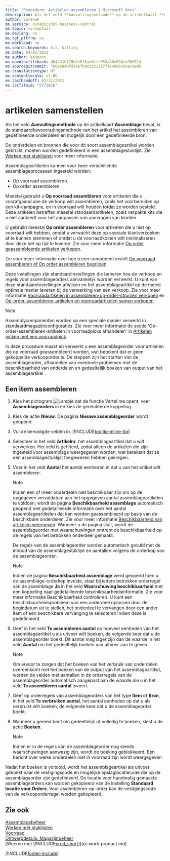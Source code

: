 ```yaml
---
title: 'Procedure: Artikelen assembleren | Microsoft Docs'
description: Als het veld **Aanvullingsmethode** op de artikelkaart **Assemblage** bevat, is de standaardbevoorradingsmethode van het artikel het assembleren van gedefinieerde onderdelen en mogelijk door een gedefinieerde bron.
author: SorenGP
ms.service: dynamics365-business-central
ms.topic: conceptual
ms.devlang: na
ms.tgt_pltfrm: na
ms.workload: na
ms.search.keywords: kit, kitting
ms.date: 04/01/2021
ms.author: edupont
ms.openlocfilehash: d84241bf78b1e6f8ae6cfc053a80e030cb960814
ms.sourcegitcommit: 766e2840fd16efb901d211d7fa64d96766ac99d9
ms.translationtype: HT
ms.contentlocale: nl-BE
ms.lasthandoff: 03/31/2021
ms.locfileid: "5773016"
---
```

# <a name="assemble-items"></a>artikelen samenstellen
Als het veld **Aanvullingsmethode** op de artikelkaart **Assemblage** bevat, is de standaardbevoorradingsmethode van het artikel het assembleren van gedefinieerde onderdelen en mogelijk door een gedefinieerde bron.  

De onderdelen en bronnen die voor dit soort assemblageartikel worden gebruikt, moeten worden gedefinieerd in een assemblagestuklijst. Zie [Werken met stuklijsten](inventory-how-work-BOMs.md) voor meer informatie.  

Assemblageartikelen kunnen voor twee verschillende assemblageprocessen ingesteld worden:  

-   Op voorraad assembleren.  
-   Op order assembleren.  

Meestal gebruikt u **Op voorraad assembleren** voor artikelen die u voorafgaand aan de verkoop wilt assembleren, zoals het voorbereiden op een kit-campagne, en in voorraad wilt houden totdat ze worden besteld. Deze artikelen betreffen meestal standaardartikelen, zoals verpakte kits die u niet aanbiedt voor het aanpassen van aanvragen van klanten.  

U gebruikt meestal **Op order assembleren** voor artikelen die u niet op voorraad wilt hebben, omdat u verwacht deze op speciale klantverzoeken af te kunnen stemmen of omdat u de voorraadkosten wilt minimaliseren door deze net op tijd te leveren. Zie voor meer informatie [Op order geassembleerde artikelen verkopen](assembly-how-to-sell-items-assembled-to-order.md).  

Zie voor meer informatie over hoe u een component instelt [Op voorraad assembleren of Op order assembleren begrijpen](assembly-assemble-to-order-or-assemble-to-stock.md).  

Deze instellingen zijn standaardinstellingen die beheren hoe de verkoop en regels voor assemblageorders aanvankelijk worden verwerkt. U kunt van deze standaardinstellingen afwijken en het assemblageartikel op de meest optimale manier leveren bij de verwerking van een verkoop. Zie voor meer informatie [Voorraadartikelen in assembleren-op-order-stromen verkopen](assembly-how-to-sell-assemble-to-order-items-and-inventory-items-together.md) en [Op-order-assembleren-artikelen en voorraadartikelen samen verkopen](assembly-how-to-sell-assemble-to-order-items-and-inventory-items-together.md).

> [!NOTE]  
> Assemblycomponenten worden op een speciale manier verwerkt in standaardmagazijnconfiguraties. Zie voor meer informatie de sectie 'Op-order-assembleren-artikelen in voorraadpicks afhandelen' in [Artikelen picken met een voorraadpick](warehouse-how-to-pick-items-with-inventory-picks.md).   

In deze procedure maakt en verwerkt u een assemblageorder voor artikelen die op voorraad geassembleerd worden, wat betekent dat er geen gekoppelde verkooporder is. De stappen zijn het starten van de assemblageorder, afhandelen van eventuele problemen met de beschikbaarheid van onderdelen en gedeeltelijk boeken van output van het assemblageartikel .

## <a name="to-assemble-an-item"></a>Een item assembleren  
1.  Kies het pictogram ![Lampje dat de functie Vertel me opent](media/ui-search/search_small.png "Vertel me wat u wilt doen"), voer **Assemblageorders** in en kies de gerelateerde koppeling.  
2.  Kies de actie **Nieuw**. De pagina **Nieuwe assemblageorder** wordt geopend.  
3.  Vul de benodigde velden in. [!INCLUDE[tooltip-inline-tip](includes/tooltip-inline-tip_md.md)]
4.  Selecteer in het veld **Artikelnr.** het assemblageartikel dat u wilt verwerken. Het veld is gefilterd, zodat alleen de artikelen die zijn ingesteld voor assemblage weergegeven worden, wat betekent dat ze een assemblagestuklijst toegewezen hebben gekregen.  
5.  Voer in het veld **Aantal** het aantal eenheden in dat u van het artikel wilt assembleren.  

    > [!NOTE]  
    >  Indien een of meer onderdelen niet beschikbaar zijn om op de opgegeven vervaldatum aan het opgegeven aantal assemblageartikelen te voldoen, wordt de pagina **Beschikbaarheid assemblage** automatisch geopend met gedetailleerde informatie over het aantal assemblageartikelen dat kan worden geassembleerd op basis van de beschikbare onderdelen. Zie voor meer informatie [Beschikbaarheid van artikelen weergeven](inventory-how-availability-overview.md). Wanneer u de pagina sluit, wordt de assemblageorder met waarschuwingen omtrent de beschikbaarheid op de regels van het betrokken onderdeel gemaakt.  

    De regels van de assemblageorder worden automatisch gevuld met de inhoud van de assemblagestuklijst en aantallen volgens de orderkop van de assemblageorder.  

    > [!NOTE]  
    >  Indien de pagina **Beschikbaarheid assemblage** werd geopend toen u de assemblage-orderkop invulde, staat bij iedere betrokken orderregel van de assemblage **Ja** in het veld **Waarschuwing beschikbaarheid** met een koppeling naar gedetailleerde beschikbaarheidsinformatie. Zie voor meer informatie Beschikbaarheid controleren. U kunt een beschikbaarheidsprobleem van een onderdeel oplossen door de begindatum uit te stellen, het onderdeel te vervangen door een ander item of een beschikbare vervanging te selecteren indien deze is gedefinieerd.  

6.  Geef in het veld **Te assembleren aantal** op hoeveel eenheden van het assemblageartikel u als uitvoer wilt boeken, de volgende keer dat u de assemblageorder boekt. Dit aantal mag lager zijn dan de waarde in het veld **Aantal** om het gedeeltelijk boeken van uitvoer aan te geven.  

    > [!NOTE]  
    >  Om ervoor te zorgen dat het boeken van het verbruik van onderdelen overeenkomt met het boeken van de output van het assemblageartikel, worden de velden met aantallen in de orderregels van de assemblageorder automatisch aangepast aan de waarde die u in het veld **Te assembleren aantal** invoert.  
7.  Geef op orderregels van assemblageorders van het type **Item** of **Bron**, in het veld **Te verbruiken aantal**, het aantal eenheden op dat u als verbruikt wilt boeken, de volgende keer dat u de assemblageorder boekt.
8.  Wanneer u gereed bent om gedeeltelijk of volledig te boeken, kiest u de actie **Boeken**.  

    > [!NOTE]  
    >  Indien er in de regels van de assemblageorder nog steeds waarschuwingen aanwezig zijn, wordt de boeking geblokkeerd. Een bericht over welke onderdelen niet in voorraad zijn wordt weergegeven.  

Nadat het boeken is voltooid, wordt het assemblageartikel als uitvoer geboekt naar de vestigingscode en mogelijke opslaglocatiecode die op de assemblageorder zijn gedefinieerd. De locatie voor handmatig gemaakte assemblageorders kan worden gekopieerd van de instelling **Standaard locatie voor Orders**. Voor assembleren-op-order kan de vestigingscode van de verkooporderregel worden gekopieerd.  

## <a name="see-also"></a>Zie ook
[Assemblagebeheer](assembly-assemble-items.md)  
[Werken met stuklijsten](inventory-how-work-BOMs.md)  
[Voorraad](inventory-manage-inventory.md)  
[Ontwerpdetails: Magazijnbeheer](design-details-warehouse-management.md)  
[Werken met [!INCLUDE[prod_short](includes/prod_short.md)]](ui-work-product.md)


[!INCLUDE[footer-include](includes/footer-banner.md)]